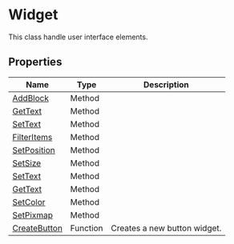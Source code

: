 # Widget #
This class handle user interface elements.

## Properties ##

| Name | Type | Description
|---|---|---|
| [AddBlock](CPP_AddBlock.md) | Method | |
| [GetText](CPP_Widget_GetText.md) | Method | |
| [SetText](CPP_Widget_SetText.md) | Method | |
| [FilterItems](CPP_Widget_FilterItems.md) | Method | |
| [SetPosition](CPP_Widget_SetPosition.md) | Method | |
| [SetSize](CPP_Widget_SetSize.md) | Method | |
| [SetText](CPP_Widget_SetText.md) | Method | |
| [GetText](CPP_Widget_GetText.md) | Method | |
| [SetColor](CPP_Widget_SetColor.md) | Method | |
| [SetPixmap](CPP_Widget_SetPixmap.md) | Method | |
| [CreateButton](CPP_CreateButton.md) | Function | Creates a new button widget. |
